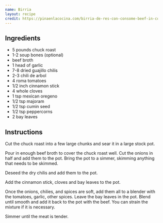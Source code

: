 ```yaml
---
name: Birria
layout: recipe
credit: https://pinaenlacocina.com/birria-de-res-con-consome-beef-in-consomme/
---
```

## Ingredients

* 5 pounds chuck roast
* 1-2 soup bones (optional)
* beef broth
* 1 head of garlic
* 7-8 dried guajillo chilis
* 2-3 chili de arbol
* 4 roma tomatoes
* 1/2 inch cinnamon stick
* 4 whole cloves
* 1 tsp mexican oregeno
* 1/2 tsp majoram
* 1/2 tsp cumin seed
* 1/2 tsp peppercorns
* 2 bay leaves

## Instructions

Cut the chuck roast into a few large chunks and sear it in a large stock pot.

Pour in enough beef broth to cover the chuck roast well. Cut the onions in half and add them to the pot. Bring the pot to a simmer, skimming anything that needs to be skimmed.

Deseed the dry chilis and add them to the pot.

Add the cinnamon stick, cloves and bay leaves to the pot.

Once the onions, chilies, and spices are soft, add them all to a blender with the tomatoes, garlic, other spices. Leave the bay leaves in the pot. Blend until smooth and add it back to the pot with the beef. You can strain the mixture if it is necessary.

Simmer until the meat is tender.
